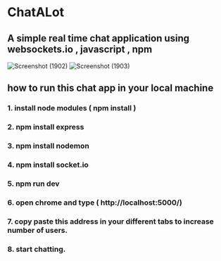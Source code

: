 # ChatALot
 
 ## A simple real time chat application using websockets.io , javascript , npm  


![Screenshot (1902)](https://user-images.githubusercontent.com/77954495/163807724-8cd4a192-cd04-46e8-ac6b-d9e39851c9ae.png)
![Screenshot (1903)](https://user-images.githubusercontent.com/77954495/163807798-6c851aa1-9da1-4712-95a4-8548451b0c59.png)


## how to run this chat app in your local machine 
### 1. install node modules ( npm install )
### 2. npm install express
### 3. npm install nodemon 
### 4. npm install socket.io
### 5. npm run dev
### 6. open chrome and type ( http://localhost:5000/)
### 7. copy paste this address in your different tabs to increase number of users.
### 8. start chatting.
